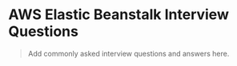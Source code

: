 # AWS Elastic Beanstalk Interview Questions

> Add commonly asked interview questions and answers here.
